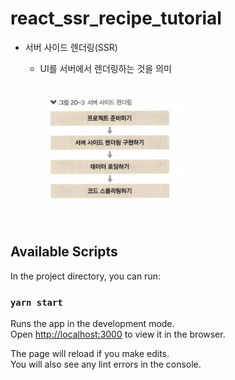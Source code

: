 # react_ssr_recipe_tutorial

- 서버 사이드 렌더링(SSR)

  - UI를 서버에서 렌더링하는 것을 의미

    <br>
    <img src="./public/ssr.png" width="50%" align="center" >
    <br><br>

## Available Scripts

In the project directory, you can run:

### `yarn start`

Runs the app in the development mode.\
Open [http://localhost:3000](http://localhost:3000) to view it in the browser.

The page will reload if you make edits.\
You will also see any lint errors in the console.
